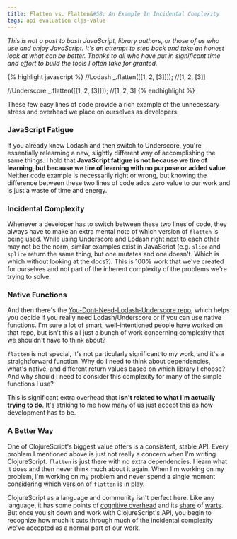 ```yaml
---
title: Flatten vs. Flatten&#58; An Example In Incidental Complexity
tags: api evaluation cljs-value
---
```


*This is not a post to bash JavaScript, library authors, or those of us who use and enjoy JavaScript. It's an attempt to step back and take an honest look at what can be better. Thanks to all who have put in significant time and effort to build the tools I often take for granted.*

{% highlight javascript %}
//Lodash
_.flatten([[1, 2, [3]]]); //[1, 2, [3]]

//Underscore
_.flatten([[1, 2, [3]]]); //[1, 2, 3]
{% endhighlight %}

These few easy lines of code provide a rich example of the unnecessary stress and overhead we place on ourselves as developers.

### JavaScript Fatigue

If you already know Lodash and then switch to Underscore, you're essentially relearning a new, slightly different way of accomplishing the same things. I hold that **JavaScript fatigue is not because we tire of learning, but because we tire of learning with no purpose or added value**. Neither code example is necessarily right or wrong, but knowing the difference between these two lines of code adds zero value to our work and is just a waste of time and energy.

### Incidental Complexity

Whenever a developer has to switch between these two lines of code, they always have to make an extra mental note of which version of `flatten` is being used. While using Underscore and Lodash right next to each other may not be the norm, similar examples exist in JavaScript (e.g. `slice` and `splice` return the same thing, but one mutates and one doesn't. Which is which without looking at the docs?). This is 100% work that we've created for ourselves and not part of the inherent complexity of the problems we're trying to solve.

### Native Functions

And then there's the [You-Dont-Need-Lodash-Underscore repo][no-repo], which helps you decide if you really need Lodash/Underscore or if you can use native functions. I'm sure a lot of smart, well-intentioned people have worked on that repo, but isn't this all just a bunch of work concerning complexity that we shouldn't have to think about?

`flatten` is not special, it's not particularly significant to my work, and it's a straightforward function. Why do I need to think about dependencies, what's native, and different return values based on which library I choose? And why should I need to consider this complexity for many of the simple functions I use?

This is significant extra overhead that **isn't related to what I'm actually trying to do**. It's striking to me how many of us just accept this as how development has to be.

### A Better Way

One of ClojureScript's biggest value offers is a consistent, stable API. Every problem I mentioned above is just not really a concern when I'm writing ClojureScript. `flatten` is just there with no extra dependencies. I learn what it does and then never think much about it again. When I'm working on my problem, I'm working on my problem and never spend a single moment considering which version of `flatten` is in play.

ClojureScript as a language and community isn't perfect here. Like any language, it has some points of [cognitive overhead][property-access] and its [share][dont-like-1] of [warts][dont-like-2]. But once you sit down and work with ClojureScript's API, you begin to recognize how much it cuts through much of the incidental complexity we've accepted as a normal part of our work.

[no-repo]: https://github.com/you-dont-need/You-Dont-Need-Lodash-Underscore
[property-access]: http://clojurescriptmadeeasy.com/blog/js-interop-property-access.html
[dont-like-1]: https://www.reddit.com/r/Clojure/comments/5zq45b/what_are_the_things_that_you_dont_like_in_clojure/
[dont-like-2]: https://www.reddit.com/r/Clojure/comments/650hw1/what_are_the_biggest_pain_points_of/
